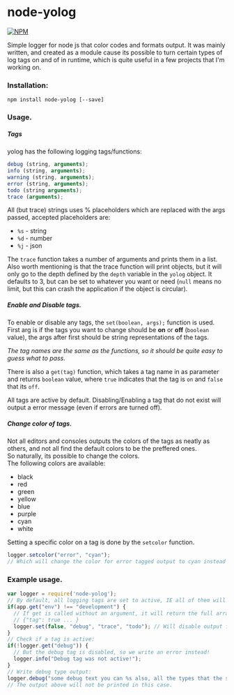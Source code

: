 node-yolog
==========
[![NPM](https://nodei.co/npm/node-yolog.png?downloads=true&stars=true)](https://nodei.co/npm/node-yolog/)


Simple logger for node js that color codes and formats output.
It was mainly written, and created as a module cause its possible to turn certain types
of log tags on and of in runtime, which is quite useful in a few projects that I'm working on.


### Installation:

`npm install node-yolog [--save]`  

### Usage.

##### Tags

yolog has the following logging tags/functions:
```javascript
debug (string, arguments);
info (string, arguments);
warning (string, arguments);
error (string, arguments);
todo (string arguments);
trace (arguments);
```
All (but trace) strings uses % placeholders which are replaced with the args passed, accepted placeholders are:

  * `%s` - string
  * `%d` - number
  * `%j` - json

The `trace` function takes a number of arguments and prints them in a list.
Also worth mentioning is that the trace function will print objects, but it will only go to the depth defined by the
`depth` variable in the `yolog` object.
It defaults to 3, but can be set to whatever you want or need (`null` means no limit, but this can crash the application if the object is circular).

##### Enable and Disable tags.
To enable or disable any tags, the `set(boolean, args);` function is used.
First arg is if the tags you want to change should be **on** or **off** (`boolean` value),
the args after first should be string representations of the tags.

*The tag names are the same as the functions, so it should be quite easy to guess what to pass.*

There is also a `get(tag)` function, which takes a tag name in as parameter and returns `boolean` value,
where `true` indicates that the tag is `on` and `false` that its `off`.

All tags are active by default.
Disabling/Enabling a tag that do not exist will output a error message (even if errors are turned off).

##### Change color of tags.
Not all editors and consoles outputs the colors of the tags as neatly as others, and not all find the default colors to be the preffered ones.  
So naturally, its possible to change the colors.  
The following colors are available:  

  * black
  * red
  * green
  * yellow
  * blue
  * purple
  * cyan
  * white

Setting a specific color on a tag is done by the `setcolor` function.

```javascript
logger.setcolor("error", "cyan");
// Which will change the color for error tagged output to cyan instead of the default red.
```


### Example usage.
```javascript
var logger = require('node-yolog');
// By default, all logging tags are set to active, IE all of them will output to console, this can be changed with the 'set' function as:
if(app.get("env") !== "development") {
  // If get is called without an argument, it will return the full array as an object
  // {"tag": true ... }
  logger.set(false, "debug", "trace", "todo"); // Will disable output from debug and trace tagged output.
}
// Check if a tag is active:
if(!logger.get("debug")) {
  // But the debug tag is disabled, so we write an error instead!
  logger.info("Debug tag was not active!");
}
// Write debug type output:
logger.debug("some debug text you can %s also, all the types that the standard node util.format takes.", "add arguments");
// The output above will not be printed in this case.

```
